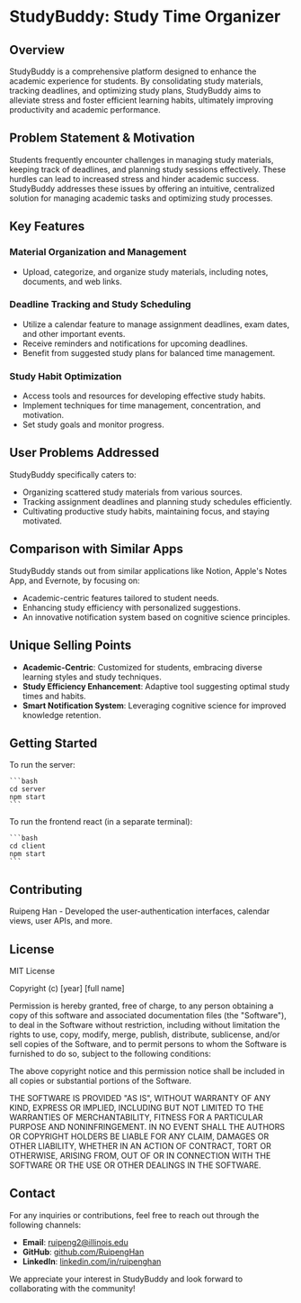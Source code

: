 # StudyBuddy: Study Time Organizer

## Overview

StudyBuddy is a comprehensive platform designed to enhance the academic experience for students. By consolidating study materials, tracking deadlines, and optimizing study plans, StudyBuddy aims to alleviate stress and foster efficient learning habits, ultimately improving productivity and academic performance.

## Problem Statement & Motivation

Students frequently encounter challenges in managing study materials, keeping track of deadlines, and planning study sessions effectively. These hurdles can lead to increased stress and hinder academic success. StudyBuddy addresses these issues by offering an intuitive, centralized solution for managing academic tasks and optimizing study processes.

## Key Features

### Material Organization and Management

- Upload, categorize, and organize study materials, including notes, documents, and web links.

### Deadline Tracking and Study Scheduling

- Utilize a calendar feature to manage assignment deadlines, exam dates, and other important events.
- Receive reminders and notifications for upcoming deadlines.
- Benefit from suggested study plans for balanced time management.

### Study Habit Optimization

- Access tools and resources for developing effective study habits.
- Implement techniques for time management, concentration, and motivation.
- Set study goals and monitor progress.

## User Problems Addressed

StudyBuddy specifically caters to:

- Organizing scattered study materials from various sources.
- Tracking assignment deadlines and planning study schedules efficiently.
- Cultivating productive study habits, maintaining focus, and staying motivated.

## Comparison with Similar Apps

StudyBuddy stands out from similar applications like Notion, Apple's Notes App, and Evernote, by focusing on:

- Academic-centric features tailored to student needs.
- Enhancing study efficiency with personalized suggestions.
- An innovative notification system based on cognitive science principles.

## Unique Selling Points

- **Academic-Centric**: Customized for students, embracing diverse learning styles and study techniques.
- **Study Efficiency Enhancement**: Adaptive tool suggesting optimal study times and habits.
- **Smart Notification System**: Leveraging cognitive science for improved knowledge retention.

## Getting Started

To run the server:

    ```bash
    cd server
    npm start
    ```

To run the frontend react (in a separate terminal):

    ```bash
    cd client
    npm start
    ```

## Contributing

Ruipeng Han - Developed the user-authentication interfaces, calendar views, user APIs, and more.

## License

MIT License

Copyright (c) [year] [full name]

Permission is hereby granted, free of charge, to any person obtaining a copy
of this software and associated documentation files (the "Software"), to deal
in the Software without restriction, including without limitation the rights
to use, copy, modify, merge, publish, distribute, sublicense, and/or sell
copies of the Software, and to permit persons to whom the Software is
furnished to do so, subject to the following conditions:

The above copyright notice and this permission notice shall be included in all
copies or substantial portions of the Software.

THE SOFTWARE IS PROVIDED "AS IS", WITHOUT WARRANTY OF ANY KIND, EXPRESS OR
IMPLIED, INCLUDING BUT NOT LIMITED TO THE WARRANTIES OF MERCHANTABILITY,
FITNESS FOR A PARTICULAR PURPOSE AND NONINFRINGEMENT. IN NO EVENT SHALL THE
AUTHORS OR COPYRIGHT HOLDERS BE LIABLE FOR ANY CLAIM, DAMAGES OR OTHER
LIABILITY, WHETHER IN AN ACTION OF CONTRACT, TORT OR OTHERWISE, ARISING FROM,
OUT OF OR IN CONNECTION WITH THE SOFTWARE OR THE USE OR OTHER DEALINGS IN THE
SOFTWARE.

## Contact

For any inquiries or contributions, feel free to reach out through the following channels:

- **Email**: [ruipeng2@illinois.edu](mailto:ruipeng2@illinois.com)
- **GitHub**: [github.com/RuipengHan](https://github.com/RuipengHan)
- **LinkedIn**: [linkedin.com/in/ruipenghan](https://www.linkedin.com/in/ruipenghan/)

We appreciate your interest in StudyBuddy and look forward to collaborating with the community!
